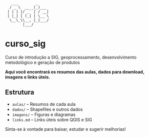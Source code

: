 ```
   ___        _     
  / _ \  __ _(_)___ 
 | | | |/ _` | / __|
 | |_| | (_| | \__ \
  \__\_\\__, |_|___/
        |___/       
```

# curso_sig
Curso de introdução a SIG, geoprocessamento, desenvolvimento metodológico e geração de produtos

**Aqui você encontrará os resumos das aulas, dados para download, imagens e links úteis.**

## Estrutura
- `aulas/` – Resumos de cada aula
- `dados/` – Shapefiles e outros dados
- `imagens/` – Figuras e diagramas
- `links.md` – Links úteis sobre QGIS e SIG

Sinta-se à vontade para baixar, estudar e sugerir melhorias!
